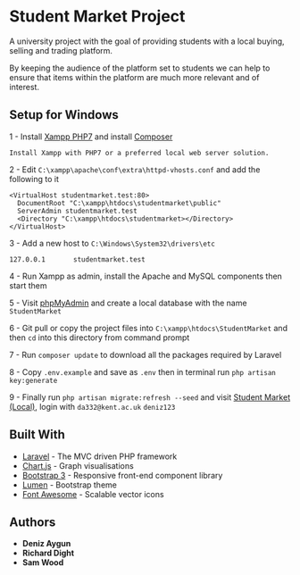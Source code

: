# Student Market Project
A university project with the goal of providing students with a local buying, selling and trading platform.

By keeping the audience of the platform set to students we can help to ensure that items within the platform are much more relevant and of interest.

## Setup for Windows
1 - Install [Xampp PHP7](https://www.apachefriends.org/download.html) and install [Composer](https://getcomposer.org/download/)
```
Install Xampp with PHP7 or a preferred local web server solution.
```
2 -  Edit `C:\xampp\apache\conf\extra\httpd-vhosts.conf` and add the following to it

```
<VirtualHost studentmarket.test:80>
  DocumentRoot "C:\xampp\htdocs\studentmarket\public"
  ServerAdmin studentmarket.test
  <Directory "C:\xampp\htdocs\studentmarket></Directory>
</VirtualHost>
```
3 - Add a new host to `C:\Windows\System32\drivers\etc` 
```
127.0.0.1       studentmarket.test
```

4 - Run Xampp as admin, install the Apache and MySQL components then start them
 
5 - Visit [phpMyAdmin](http://localhost/phpmyadmin/) and create a local database with the name `StudentMarket`

6 - Git pull or copy the project files into `C:\xampp\htdocs\StudentMarket` and then `cd` into this directory from command prompt

7 - Run `composer update` to download all the packages required by Laravel

8 - Copy `.env.example` and save as `.env` then in terminal run `php artisan key:generate`

9 - Finally run `php artisan migrate:refresh --seed` and visit [Student Market (Local)](http://studentmarket.test/), login with `da332@kent.ac.uk` `deniz123`
## Built With

* [Laravel](https://laravel.com/) - The MVC driven PHP framework
* [Chart.js](http://www.chartjs.org/) - Graph visualisations
* [Bootstrap 3](http://www.chartjs.org/) - Responsive front-end component library
* [Lumen](https://bootswatch.com/3/lumen/) - Bootstrap theme
* [Font Awesome](http://fontawesome.io/license/) - Scalable vector icons
 

## Authors

* **Deniz Aygun**
* **Richard Dight**
* **Sam Wood**